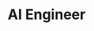---
title: "AI Engineer"
department: "Engineering"
location: "Remote"
type: "Full-time"
published: 2024-03-20
featured: true
summary: "Join our team to build the next generation of AI-powered digital guides and interactive experiences. As an AI Engineer, you'll work on developing and implementing machine learning models and algorithms that enhance how visitors interact with physical spaces. You'll leverage cutting-edge AI technologies to create intelligent wayfinding, personalized recommendations, and advanced analytics while contributing to meaningful projects that impact real users. This is an excellent opportunity to apply your AI expertise in a innovative environment focused on transforming spatial experiences."
requirements:
  - "Masters or PhD in Computer Science, AI, or related field"
  - "3+ years experience developing and deploying ML models"
  - "Strong programming skills in Python and ML frameworks (PyTorch, TensorFlow)"
  - "Experience with NLP, computer vision, and recommendation systems"
  - "Knowledge of MLOps and model deployment best practices"
responsibilities:
  - "Design and implement ML models for spatial analytics and recommendations"
  - "Develop AI-powered features for personalized visitor experiences"
  - "Optimize model performance and scalability"
  - "Collaborate with engineering team on AI system architecture"
  - "Research and implement new AI technologies and techniques"
--- 